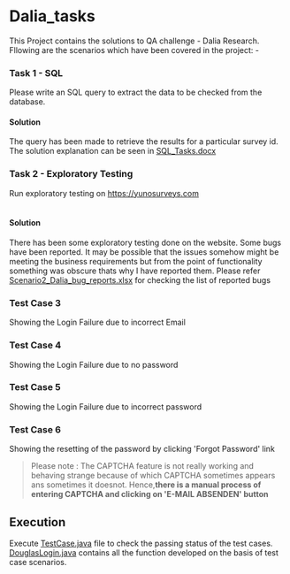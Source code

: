 ﻿# Dalia_tasks

This Project contains the solutions to QA challenge - Dalia Research. Fllowing are the scenarios which have been covered in the project: -

### Task 1 - SQL ###
Please write an SQL query to extract the data to be checked from the database.

#### Solution ####
The query has been made to retrieve the results for a particular survey id. The solution explanation can be seen in [SQL_Tasks.docx](SQL_Tasks.docx)


### Task 2 - Exploratory Testing ###
Run exploratory testing on https://yunosurveys.com <br>
<br>

#### Solution ####
There has been some exploratory testing done on the website. Some bugs have been reported. It may be possible that the issues somehow might be meeting the business requirements but from the point of functionality something was obscure thats why I have reported them. Please refer [Scenario2_Dalia_bug_reports.xlsx](Scenario2_Dalia_bug_reports.xlsx) for checking the list of reported bugs


### Test Case 3 ###
Showing the Login Failure due to incorrect Email
 
### Test Case 4 ###
Showing the Login Failure due to no password
 
### Test Case 5 ### 
Showing the Login Failure due to incorrect password
 
### Test Case 6 ###
Showing the resetting of the password by clicking 'Forgot Password' link
> Please note : 
The CAPTCHA feature is not really working and behaving strange because of which CAPTCHA sometimes appears ans sometimes it doesnot. 
Hence,**there is a manual process of entering CAPTCHA and clicking on 'E-MAIL ABSENDEN' button**


## Execution ##
Execute [TestCase.java](src/TestCase.java) file to check the passing status of the test cases. [DouglasLogin.java](src/DouglasLogin.java) contains all the function developed on the basis of test case scenarios.
